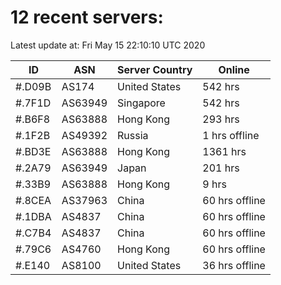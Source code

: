 # 12 recent servers:

Latest update at: Fri May 15 22:10:10 UTC 2020

| ID | ASN | Server Country | Online |
| -- | --- | -------------- | ------ |
| #.D09B | AS174 | United States | 542 hrs |
| #.7F1D | AS63949 | Singapore | 542 hrs |
| #.B6F8 | AS63888 | Hong Kong | 293 hrs |
| #.1F2B | AS49392 | Russia | 1 hrs offline |
| #.BD3E | AS63888 | Hong Kong | 1361 hrs |
| #.2A79 | AS63949 | Japan | 201 hrs |
| #.33B9 | AS63888 | Hong Kong | 9 hrs |
| #.8CEA | AS37963 | China | 60 hrs offline |
| #.1DBA | AS4837 | China | 60 hrs offline |
| #.C7B4 | AS4837 | China | 60 hrs offline |
| #.79C6 | AS4760 | Hong Kong | 60 hrs offline |
| #.E140 | AS8100 | United States | 36 hrs offline |

